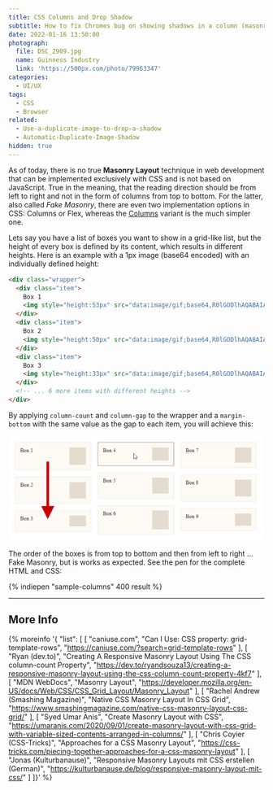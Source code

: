 ```yaml
---
title: CSS Columns and Drop Shadow
subtitle: How to fix Chromes bug on showing shadows in a column (masonry) layout
date: 2022-01-16 13:50:00
photograph:
  file: DSC_2909.jpg
  name: Guinness Industry
  link: 'https://500px.com/photo/79963347'
categories:
  - UI/UX
tags:
  - CSS
  - Browser
related:
  - Use-a-duplicate-image-to-drop-a-shadow
  - Automatic-Duplicate-Image-Shadow
hidden: true
---
```


As of today, there is no true **Masonry Layout** technique in web development that can be implemented exclusively with CSS and is not based on JavaScript. True in the meaning, that the reading direction should be from left to right and not in the form of columns from top to bottom. For the latter, also called *Fake Masonry*, there are even two implementation options in CSS: Columns or Flex, whereas the [Columns](https://developer.mozilla.org/en-US/docs/Web/CSS/columns) variant is the much simpler one.

Lets say you have a list of boxes you want to show in a grid-like list, but the height of every box is defined by its content, which results in different heights. Here is an example with a 1px image (base64 encoded) with an individually defined height:

```html
<div class="wrapper">
  <div class="item">
    Box 1
    <img style="height:53px" src="data:image/gif;base64,R0lGODlhAQABAIAAAP///wAAACH5BAEAAAAALAAAAAABAAEAAAICRAEAOw==" />
  </div>
  <div class="item">
    Box 2
    <img style="height:50px" src="data:image/gif;base64,R0lGODlhAQABAIAAAP///wAAACH5BAEAAAAALAAAAAABAAEAAAICRAEAOw==" />
  </div>
  <div class="item">
    Box 3
    <img style="height:33px" src="data:image/gif;base64,R0lGODlhAQABAIAAAP///wAAACH5BAEAAAAALAAAAAABAAEAAAICRAEAOw==" />
  </div>
  <!-- ... 6 more items with different heights -->
</div>
```

By applying ``column-count`` and ``column-gap`` to the wrapper and a ``margin-bottom`` with the same value as the gap to each item, you will achieve this:

![Simple Columns Layout](CSS-Columns-and-Drop-Shadow/sample-columns.png)

The order of the boxes is from top to bottom and then from left to right ... Fake Masonry, but is works as expected. See the pen for the complete HTML and CSS:

{% indiepen "sample-columns" 400 result %}

<!-- more -->

---
## More Info

{% moreinfo '{ "list": [
  [ "caniuse.com", "Can I Use: CSS property: grid-template-rows",
  "https://caniuse.com/?search=grid-template-rows" ],
  [ "Ryan (dev.to)", "Creating A Responsive Masonry Layout Using The CSS column-count Property",
  "https://dev.to/ryandsouza13/creating-a-responsive-masonry-layout-using-the-css-column-count-property-4kf7" ],
  [ "MDN WebDocs", "Masonry Layout",
  "https://developer.mozilla.org/en-US/docs/Web/CSS/CSS_Grid_Layout/Masonry_Layout" ],
  [ "Rachel Andrew (Smashing Magazine)", "Native CSS Masonry Layout In CSS Grid",
  "https://www.smashingmagazine.com/native-css-masonry-layout-css-grid/" ],
  [ "Syed Umar Anis", "Create Masonry Layout with CSS",
  "https://umaranis.com/2020/09/01/create-masonry-layout-with-css-grid-with-variable-sized-contents-arranged-in-columns/" ],
  [ "Chris Coyier (CSS-Tricks)", "Approaches for a CSS Masonry Layout",
  "https://css-tricks.com/piecing-together-approaches-for-a-css-masonry-layout" ],
  [ "Jonas (Kulturbanause)", "Responsive Masonry Layouts mit CSS erstellen (German)",
  "https://kulturbanause.de/blog/responsive-masonry-layout-mit-css/" ]
]}' %}